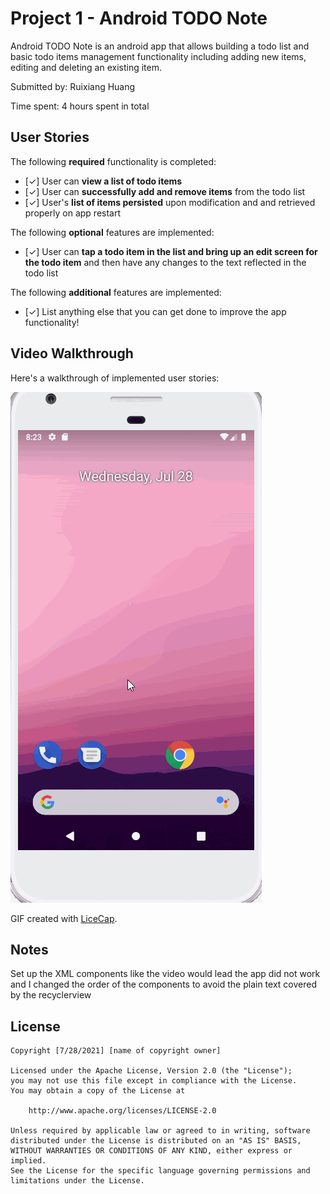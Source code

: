 # Project 1 - Android TODO Note

Android TODO Note is an android app that allows building a todo list and basic todo items management functionality including adding new items, editing and deleting an existing item.

Submitted by: Ruixiang Huang

Time spent: 4 hours spent in total

## User Stories

The following **required** functionality is completed:

* [✓] User can **view a list of todo items**
* [✓] User can **successfully add and remove items** from the todo list
* [✓] User's **list of items persisted** upon modification and and retrieved properly on app restart

The following **optional** features are implemented:

* [✓] User can **tap a todo item in the list and bring up an edit screen for the todo item** and then have any changes to the text reflected in the todo list

The following **additional** features are implemented:

* [✓] List anything else that you can get done to improve the app functionality!

## Video Walkthrough

Here's a walkthrough of implemented user stories:

<img src='https://github.com/Rolfhuang/Android-prework/blob/master/demo/Android%20pre-work.gif' title='Video Walkthrough' width='' alt='Video Walkthrough' />

GIF created with [LiceCap](http://www.cockos.com/licecap/).

## Notes

Set up the XML components like the video would lead the app did not work and I changed the order of the components to avoid the plain text covered by the recyclerview

## License

    Copyright [7/28/2021] [name of copyright owner]

    Licensed under the Apache License, Version 2.0 (the "License");
    you may not use this file except in compliance with the License.
    You may obtain a copy of the License at

        http://www.apache.org/licenses/LICENSE-2.0

    Unless required by applicable law or agreed to in writing, software
    distributed under the License is distributed on an "AS IS" BASIS,
    WITHOUT WARRANTIES OR CONDITIONS OF ANY KIND, either express or implied.
    See the License for the specific language governing permissions and
    limitations under the License.
